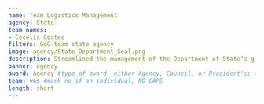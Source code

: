 ```yaml
---
name: Team Logistics Management
agency: State
team-names:
- Cecelia Coates
filters: GoG-team state agency
image: agency/State_Department_Seal.png
description: Streamlined the management of the Department of State’s global supply chain operations using real-time data analytics and customer service principles. Their work has significantly improved planning and support of $10 billion in procurement spending, tracking 3.7 million assets worth $7 billion, and managing over 60,000 shipments annually.
banner: agency
award: Agency #type of award, either Agency, Council, or President's; this is case sensitive so make sure to match the options listed exactly. This section generates the format of the card
team: yes #mark no if an individual, NO CAPS
length: short
---
```

